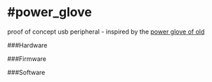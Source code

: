 #power_glove
===========

proof of concept usb peripheral - inspired by the [power glove of old](http://en.wikipedia.org/wiki/Power_Glove)

###Hardware



###Firmware



###Software
